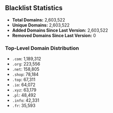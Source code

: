 ## Blacklist Statistics

- **Total Domains:** 2,603,522
- **Unique Domains:** 2,603,522
- **Added Domains Since Last Version:** 2,603,522
- **Removed Domains Since Last Version:** 0

### Top-Level Domain Distribution

-  `.com`: 1,189,312
-  `.org`: 223,556
-  `.net`: 158,805
-  `.shop`: 78,184
-  `.top`: 67,311
-  `.io`: 64,072
-  `.xyz`: 63,179
-  `.pl`: 48,492
-  `.info`: 42,331
-  `.fr`: 35,593

